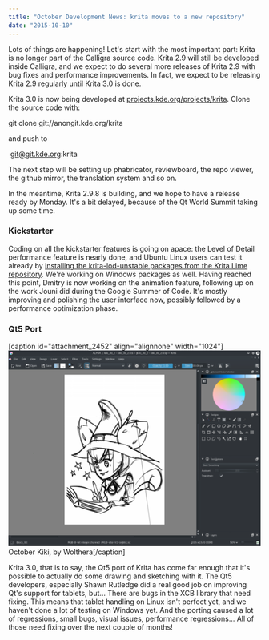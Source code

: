```yaml
---
title: "October Development News: krita moves to a new repository"
date: "2015-10-10"
---
```


Lots of things are happening! Let's start with the most important part: Krita is no longer part of the Calligra source code. Krita 2.9 will still be developed inside Calligra, and we expect to do several more releases of Krita 2.9 with bug fixes and performance improvements. In fact, we expect to be releasing Krita 2.9 regularly until Krita 3.0 is done.

Krita 3.0 is now being developed at [projects.kde.org/projects/krita](https://projects.kde.org/projects/krita). Clone the source code with:

git clone git://anongit.kde.org/krita

and push to

 git@git.kde.org:krita

The next step will be setting up phabricator, reviewboard, the repo viewer, the github mirror, the translation system and so on.

In the meantime, Krita 2.9.8 is building, and we hope to have a release ready by Monday. It's a bit delayed, because of the Qt World Summit taking up some time.

### Kickstarter

Coding on all the kickstarter features is going on apace: the Level of Detail performance feature is nearly done, and Ubuntu Linux users can test it already by [installing the krita-lod-unstable packages from the Krita Lime repository](https://launchpad.net/~dimula73/+archive/ubuntu/krita). We're working on Windows packages as well. Having reached this point, Dmitry is now working on the animation feature, following up on the work Jouni did during the Google Summer of Code. It's mostly  improving and polishing the user interface now, possibly followed by a performance optimization phase.

### Qt5 Port

\[caption id="attachment\_2452" align="alignnone" width="1024"\][![October Kiki, by Wolthera](images/kikiqt5-1024x794.png)](https://krita.org/wp-content/uploads/2015/10/kikiqt5.png) October Kiki, by Wolthera\[/caption\]

Krita 3.0, that is to say, the Qt5 port of Krita has come far enough that it's possible to actually do some drawing and sketching with it. The Qt5 developers, especially Shawn Rutledge did a real good job on improving Qt's support for tablets, but... There are bugs in the XCB library that need fixing. This means that tablet handling on Linux isn't perfect yet, and we haven't done a lot of testing on Windows yet. And the porting caused a lot of regressions, small bugs, visual issues, performance regressions... All of those need fixing over the next couple of months!
